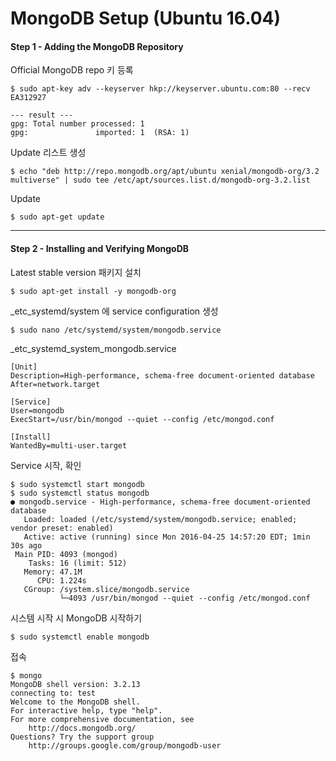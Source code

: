 # MongoDB Setup (Ubuntu 16.04)

#### Step 1 - Adding the MongoDB Repository


Official MongoDB repo 키 등록

```
$ sudo apt-key adv --keyserver hkp://keyserver.ubuntu.com:80 --recv EA312927

--- result ---
gpg: Total number processed: 1
gpg:               imported: 1  (RSA: 1)
```

Update 리스트 생성

```
$ echo "deb http://repo.mongodb.org/apt/ubuntu xenial/mongodb-org/3.2 multiverse" | sudo tee /etc/apt/sources.list.d/mongodb-org-3.2.list
```

Update

```
$ sudo apt-get update
```

---


#### Step 2 - Installing and Verifying MongoDB


Latest stable version 패키지 설치

```
$ sudo apt-get install -y mongodb-org
```

_etc_systemd/system 에 service configuration 생성

```
$ sudo nano /etc/systemd/system/mongodb.service
```

_etc_systemd_system_mongodb.service

```
[Unit]
Description=High-performance, schema-free document-oriented database
After=network.target

[Service]
User=mongodb
ExecStart=/usr/bin/mongod --quiet --config /etc/mongod.conf

[Install]
WantedBy=multi-user.target
```

Service 시작, 확인

```
$ sudo systemctl start mongodb
$ sudo systemctl status mongodb
● mongodb.service - High-performance, schema-free document-oriented database
   Loaded: loaded (/etc/systemd/system/mongodb.service; enabled; vendor preset: enabled)
   Active: active (running) since Mon 2016-04-25 14:57:20 EDT; 1min 30s ago
 Main PID: 4093 (mongod)
    Tasks: 16 (limit: 512)
   Memory: 47.1M
      CPU: 1.224s
   CGroup: /system.slice/mongodb.service
           └─4093 /usr/bin/mongod --quiet --config /etc/mongod.conf
```

시스템 시작 시 MongoDB 시작하기

```
$ sudo systemctl enable mongodb
```

접속

```
$ mongo
MongoDB shell version: 3.2.13
connecting to: test
Welcome to the MongoDB shell.
For interactive help, type "help".
For more comprehensive documentation, see
	http://docs.mongodb.org/
Questions? Try the support group
	http://groups.google.com/group/mongodb-user
```
